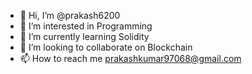 - 👋 Hi, I’m @prakash6200
- 👀 I’m interested in Programming
- 🌱 I’m currently learning Solidity
- 💞️ I’m looking to collaborate on Blockchain
- 📫 How to reach me prakashkumar97068@gmail.com

<!---
prakash6200/prakash6200 is a ✨ special ✨ repository because its `README.md` (this file) appears on your GitHub profile.
You can click the Preview link to take a look at your changes.
--->
